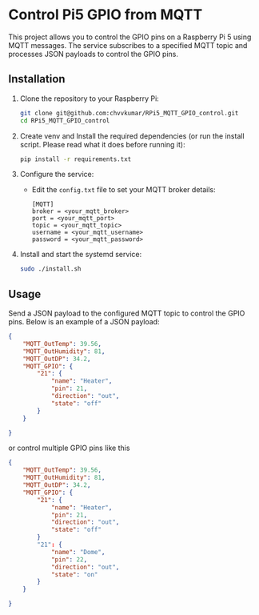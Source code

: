 # Control Pi5 GPIO from MQTT

This project allows you to control the GPIO pins on a Raspberry Pi 5 using MQTT messages. The service subscribes to a specified MQTT topic and processes JSON payloads to control the GPIO pins.

## Installation

1. Clone the repository to your Raspberry Pi:
    ```sh
    git clone git@github.com:chvvkumar/RPi5_MQTT_GPIO_control.git
    cd RPi5_MQTT_GPIO_control
    ```

2. Create venv and Install the required dependencies (or run the install script. Please read what it does before running it):
    ```sh
    pip install -r requirements.txt
    ```

3. Configure the service:
    - Edit the `config.txt` file to set your MQTT broker details:
        ```
        [MQTT]
        broker = <your_mqtt_broker>
        port = <your_mqtt_port>
        topic = <your_mqtt_topic>
        username = <your_mqtt_username>
        password = <your_mqtt_password>
        ```

4. Install and start the systemd service:
    ```sh
    sudo ./install.sh
    ```

## Usage

Send a JSON payload to the configured MQTT topic to control the GPIO pins. Below is an example of a JSON payload:

```json
{
	"MQTT_OutTemp": 39.56,
	"MQTT_OutHumidity": 81,
	"MQTT_OutDP": 34.2,				
	"MQTT_GPIO": {
		"21": {
			"name": "Heater",
			"pin": 21,
			"direction": "out",
			"state": "off"
		}
	}

}
```

or control multiple GPIO pins like this

```json
{
	"MQTT_OutTemp": 39.56,
	"MQTT_OutHumidity": 81,
	"MQTT_OutDP": 34.2,				
	"MQTT_GPIO": {
		"21": {
			"name": "Heater",
			"pin": 21,
			"direction": "out",
			"state": "off"
		}
		"21": {
			"name": "Dome",
			"pin": 22,
			"direction": "out",
			"state": "on"
		}
	}

}
```
